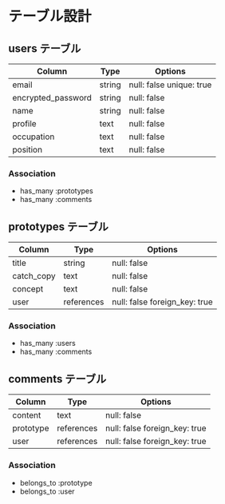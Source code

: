 # テーブル設計

## users テーブル

| Column             | Type   | Options                 |
| ------------------ | ------ | ----------------------- |
| email              | string | null: false unique: true|
| encrypted_password | string | null: false             |
| name               | string | null: false             |
| profile            | text   | null: false             |
| occupation         | text   | null: false             |
| position           | text   | null: false             |

### Association

- has_many :prototypes
- has_many :comments

## prototypes テーブル

| Column             | Type       | Options                       |
| ------------------ | ---------- | ----------------------------- |
| title              | string     | null: false                   |
| catch_copy         | text       | null: false                   |
| concept            | text       | null: false                   |
| user               | references | null: false foreign_key: true |

### Association

- has_many :users
- has_many :comments


## comments テーブル

| Column             | Type       | Options                       |
| ------------------ | ---------- | ----------------------------- |
| content            | text       | null: false                   |
| prototype          | references | null: false foreign_key: true |
| user               | references | null: false foreign_key: true |

### Association

- belongs_to :prototype
- belongs_to :user
